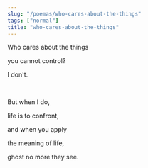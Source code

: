 ```yaml
---
slug: "/poemas/who-cares-about-the-things"
tags: ["normal"]
title: "who-cares-about-the-things"
---
```

Who cares about the things

you cannot control?

I don't.

&nbsp;

But when I do,

life is to confront,

and when you apply

the meaning of life,

ghost no more they see.